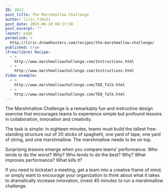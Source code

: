```yaml
---
ID: 2012
post_title: The Marshmallow Challenge
author: liric_ri6u3i
post_date: 2015-06-10 08:17:58
post_excerpt: ""
layout: page
permalink: >
  http://liric.dreamhosters.com/recipes/the-marshmallow-challenge/
published: true
(Free/libre) Recipe:
  - >
    http://www.marshmallowchallenge.com/Instructions.html
  - >
    http://www.marshmallowchallenge.com/Instructions.html
Video example:
  - >
    http://www.marshmallowchallenge.com/TED_Talk.html
  - >
    http://www.marshmallowchallenge.com/TED_Talk.html
---
```

The Marshmallow Challenge is a remarkably fun and instructive design exercise that encourages teams to <span class="style_1">experience </span>simple but profound lessons in collaboration, innovation and creativity.

The task is simple: in eighteen minutes, teams must build the tallest free-standing structure out of 20 sticks of spaghetti, one yard of tape, one yard of string, and one marshmallow. The marshmallow needs to be on top.

Surprising lessons emerge when you compare teams’ performance. Who tends to do the worst? Why? Who tends to do the best? Why? What improves performance? What kills it?

If you need to kickstart a meeting, get a team into a creative frame of mind, or simply want to encourage your organization to think about what it takes to dramatically increase innovation, invest 45 minutes to run a marshmallow challenge.